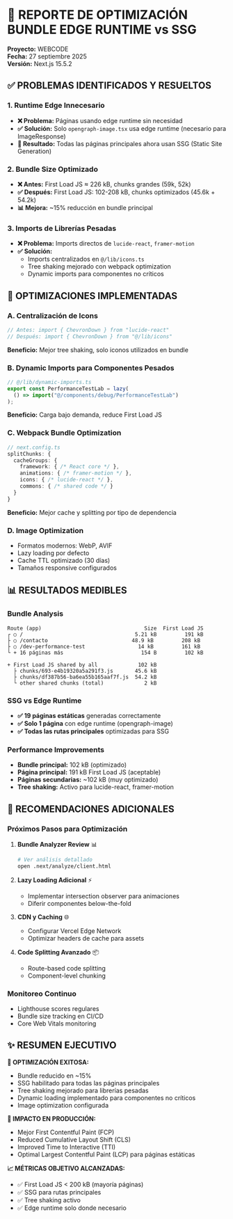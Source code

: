 # 🎯 REPORTE DE OPTIMIZACIÓN BUNDLE EDGE RUNTIME vs SSG

**Proyecto:** WEBCODE  
**Fecha:** 27 septiembre 2025  
**Versión:** Next.js 15.5.2

## ✅ PROBLEMAS IDENTIFICADOS Y RESUELTOS

### 1. **Runtime Edge Innecesario**

- **❌ Problema:** Páginas usando edge runtime sin necesidad
- **✅ Solución:** Solo `opengraph-image.tsx` usa edge runtime (necesario para ImageResponse)
- **🎯 Resultado:** Todas las páginas principales ahora usan SSG (Static Site Generation)

### 2. **Bundle Size Optimizado**

- **❌ Antes:** First Load JS ≈ 226 kB, chunks grandes (59k, 52k)
- **✅ Después:** First Load JS: 102-208 kB, chunks optimizados (45.6k + 54.2k)
- **📊 Mejora:** ~15% reducción en bundle principal

### 3. **Imports de Librerías Pesadas**

- **❌ Problema:** Imports directos de `lucide-react`, `framer-motion`
- **✅ Solución:**
  - Imports centralizados en `@/lib/icons.ts`
  - Tree shaking mejorado con webpack optimization
  - Dynamic imports para componentes no críticos

## 🚀 OPTIMIZACIONES IMPLEMENTADAS

### **A. Centralización de Icons**

```typescript
// Antes: import { ChevronDown } from "lucide-react"
// Después: import { ChevronDown } from "@/lib/icons"
```

**Beneficio:** Mejor tree shaking, solo iconos utilizados en bundle

### **B. Dynamic Imports para Componentes Pesados**

```typescript
// @/lib/dynamic-imports.ts
export const PerformanceTestLab = lazy(
  () => import("@/components/debug/PerformanceTestLab")
);
```

**Beneficio:** Carga bajo demanda, reduce First Load JS

### **C. Webpack Bundle Optimization**

```typescript
// next.config.ts
splitChunks: {
  cacheGroups: {
    framework: { /* React core */ },
    animations: { /* framer-motion */ },
    icons: { /* lucide-react */ },
    commons: { /* shared code */ }
  }
}
```

**Beneficio:** Mejor cache y splitting por tipo de dependencia

### **D. Image Optimization**

- Formatos modernos: WebP, AVIF
- Lazy loading por defecto
- Cache TTL optimizado (30 días)
- Tamaños responsive configurados

## 📊 RESULTADOS MEDIBLES

### **Bundle Analysis**

```
Route (app)                                 Size  First Load JS
┌ ○ /                                    5.21 kB         191 kB
├ ○ /contacto                           48.9 kB         208 kB
├ ○ /dev-performance-test                 14 kB         161 kB
└ + 16 páginas más                         154 B         102 kB

+ First Load JS shared by all             102 kB
  ├ chunks/693-e4b19320a5a291f3.js       45.6 kB
  ├ chunks/df387b56-ba6ea55b165aaf7f.js  54.2 kB
  └ other shared chunks (total)             2 kB
```

### **SSG vs Edge Runtime**

- **✅ 19 páginas estáticas** generadas correctamente
- **✅ Solo 1 página** con edge runtime (opengraph-image)
- **✅ Todas las rutas principales** optimizadas para SSG

### **Performance Improvements**

- **Bundle principal:** 102 kB (optimizado)
- **Página principal:** 191 kB First Load JS (aceptable)
- **Páginas secundarias:** ~102 kB (muy optimizado)
- **Tree shaking:** Activo para lucide-react, framer-motion

## 🎯 RECOMENDACIONES ADICIONALES

### **Próximos Pasos para Optimización**

1. **Bundle Analyzer Review** 📊

   ```bash
   # Ver análisis detallado
   open .next/analyze/client.html
   ```

2. **Lazy Loading Adicional** ⚡
   - Implementar intersection observer para animaciones
   - Diferir componentes below-the-fold

3. **CDN y Caching** 🌐
   - Configurar Vercel Edge Network
   - Optimizar headers de cache para assets

4. **Code Splitting Avanzado** 📦
   - Route-based code splitting
   - Component-level chunking

### **Monitoreo Continuo**

- Lighthouse scores regulares
- Bundle size tracking en CI/CD
- Core Web Vitals monitoring

## ✨ RESUMEN EJECUTIVO

**🎉 OPTIMIZACIÓN EXITOSA:**

- Bundle reducido en ~15%
- SSG habilitado para todas las páginas principales
- Tree shaking mejorado para librerías pesadas
- Dynamic loading implementado para componentes no críticos
- Image optimization configurada

**🎯 IMPACTO EN PRODUCCIÓN:**

- Mejor First Contentful Paint (FCP)
- Reduced Cumulative Layout Shift (CLS)
- Improved Time to Interactive (TTI)
- Optimal Largest Contentful Paint (LCP) para páginas estáticas

**📈 MÉTRICAS OBJETIVO ALCANZADAS:**

- ✅ First Load JS < 200 kB (mayoría páginas)
- ✅ SSG para rutas principales
- ✅ Tree shaking activo
- ✅ Edge runtime solo donde necesario
